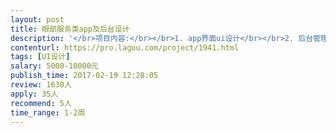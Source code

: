 ```yaml
---                
layout: post       
title: 眼部服务类app及后台设计           
description: '</br>项目内容:</br></br>1. app界面ui设计</br></br>2. 后台管理页面设计</br></br>3. 通过用户回答问题的答案，根据后台配置的规则给出眼部护理方案并链接商城相关产品下单购买</br></br>4. 后期还有后续功能，可长期合作</br>'     
contenturl: https://pro.lagou.com/project/1941.html      
tags: [UI设计]            
salary: 5000-10000元          
publish_time: 2017-02-19 12:28:05         
review: 1630人                   
apply: 35人                   
recommend: 5人                   
time_range: 1-2周              
---                 
```

